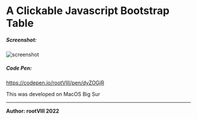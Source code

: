 # A Clickable Javascript Bootstrap Table


##### Screenshot:
<img src="https://user-images.githubusercontent.com/30498791/152654188-3c3f09d0-586c-4498-8ea7-00f9d8b4395e.png" alt="screenshot"/>



##### Code Pen:
https://codepen.io/rootVIII/pen/dyZOGjR


This was developed on MacOS Big Sur
<hr>
<b>Author: rootVIII 2022</b><br><br>
